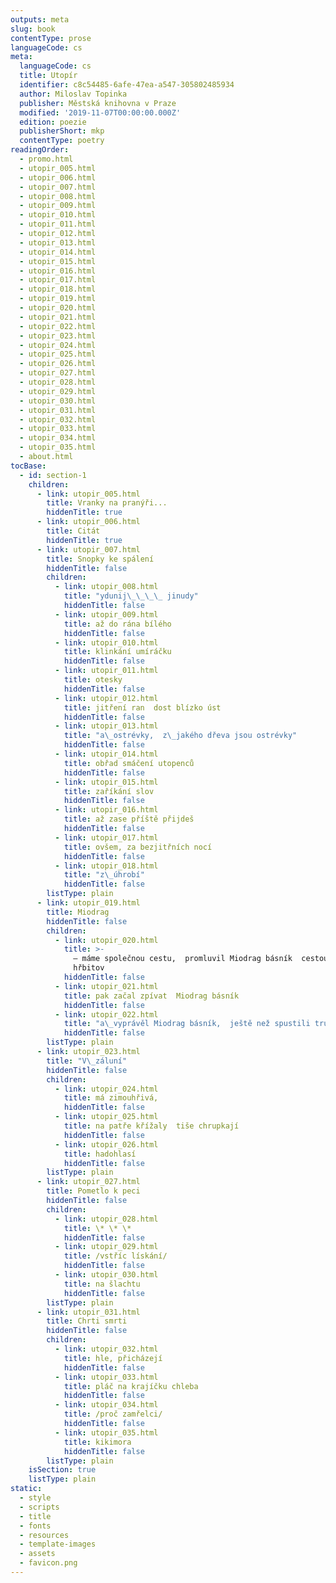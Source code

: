 ```yaml
---
outputs: meta
slug: book
contentType: prose
languageCode: cs
meta:
  languageCode: cs
  title: Utopír
  identifier: c8c54485-6afe-47ea-a547-305802485934
  author: Miloslav Topinka
  publisher: Městská knihovna v Praze
  modified: '2019-11-07T00:00:00.000Z'
  edition: poezie
  publisherShort: mkp
  contentType: poetry
readingOrder:
  - promo.html
  - utopir_005.html
  - utopir_006.html
  - utopir_007.html
  - utopir_008.html
  - utopir_009.html
  - utopir_010.html
  - utopir_011.html
  - utopir_012.html
  - utopir_013.html
  - utopir_014.html
  - utopir_015.html
  - utopir_016.html
  - utopir_017.html
  - utopir_018.html
  - utopir_019.html
  - utopir_020.html
  - utopir_021.html
  - utopir_022.html
  - utopir_023.html
  - utopir_024.html
  - utopir_025.html
  - utopir_026.html
  - utopir_027.html
  - utopir_028.html
  - utopir_029.html
  - utopir_030.html
  - utopir_031.html
  - utopir_032.html
  - utopir_033.html
  - utopir_034.html
  - utopir_035.html
  - about.html
tocBase:
  - id: section-1
    children:
      - link: utopir_005.html
        title: Vranky na pranýři...
        hiddenTitle: true
      - link: utopir_006.html
        title: Citát
        hiddenTitle: true
      - link: utopir_007.html
        title: Snopky ke spálení
        hiddenTitle: false
        children:
          - link: utopir_008.html
            title: "ydunij\_\_\_\_ jinudy"
            hiddenTitle: false
          - link: utopir_009.html
            title: až do rána bílého
            hiddenTitle: false
          - link: utopir_010.html
            title: klinkání umíráčku
            hiddenTitle: false
          - link: utopir_011.html
            title: otesky
            hiddenTitle: false
          - link: utopir_012.html
            title: jitření ran  dost blízko úst
            hiddenTitle: false
          - link: utopir_013.html
            title: "a\_ostrévky,  z\_jakého dřeva jsou ostrévky"
            hiddenTitle: false
          - link: utopir_014.html
            title: obřad smáčení utopenců
            hiddenTitle: false
          - link: utopir_015.html
            title: zaříkání slov
            hiddenTitle: false
          - link: utopir_016.html
            title: až zase příště přijdeš
            hiddenTitle: false
          - link: utopir_017.html
            title: ovšem, za bezjitřních nocí
            hiddenTitle: false
          - link: utopir_018.html
            title: "z\_úhrobí"
            hiddenTitle: false
        listType: plain
      - link: utopir_019.html
        title: Miodrag
        hiddenTitle: false
        children:
          - link: utopir_020.html
            title: >-
              — máme společnou cestu,  promluvil Miodrag básník  cestou na
              hřbitov
            hiddenTitle: false
          - link: utopir_021.html
            title: pak začal zpívat  Miodrag básník
            hiddenTitle: false
          - link: utopir_022.html
            title: "a\_vyprávěl Miodrag básník,  ještě než spustili truhlu"
            hiddenTitle: false
        listType: plain
      - link: utopir_023.html
        title: "V\_záluní"
        hiddenTitle: false
        children:
          - link: utopir_024.html
            title: má zimouhřivá,
            hiddenTitle: false
          - link: utopir_025.html
            title: na patře křížaly  tiše chrupkají
            hiddenTitle: false
          - link: utopir_026.html
            title: hadohlasí
            hiddenTitle: false
        listType: plain
      - link: utopir_027.html
        title: Pometlo k peci
        hiddenTitle: false
        children:
          - link: utopir_028.html
            title: \* \* \*
            hiddenTitle: false
          - link: utopir_029.html
            title: /vstříc lískání/
            hiddenTitle: false
          - link: utopir_030.html
            title: na šlachtu
            hiddenTitle: false
        listType: plain
      - link: utopir_031.html
        title: Chrti smrti
        hiddenTitle: false
        children:
          - link: utopir_032.html
            title: hle, přicházejí
            hiddenTitle: false
          - link: utopir_033.html
            title: pláč na krajíčku chleba
            hiddenTitle: false
          - link: utopir_034.html
            title: /proč zamřelci/
            hiddenTitle: false
          - link: utopir_035.html
            title: kikimora
            hiddenTitle: false
        listType: plain
    isSection: true
    listType: plain
static:
  - style
  - scripts
  - title
  - fonts
  - resources
  - template-images
  - assets
  - favicon.png
---
```

